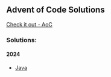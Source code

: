 ## Advent of Code Solutions

[Check it out - AoC](https://adventofcode.com/)

### Solutions:

#### 2024

- [Java](https://github.com/marioanchevski/AOC/tree/main/2024/java/src)

